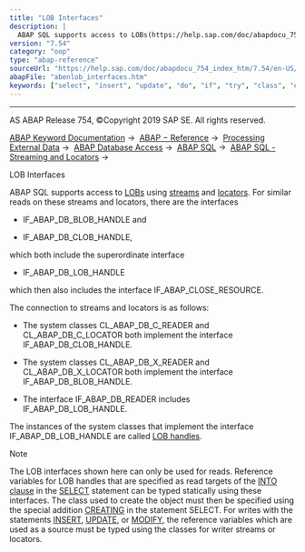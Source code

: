 ```yaml
---
title: "LOB Interfaces"
description: |
  ABAP SQL supports access to LOBs(https://help.sap.com/doc/abapdocu_754_index_htm/7.54/en-US/abenlob_glosry.htm 'Glossary Entry') using streams(https://help.sap.com/doc/abapdocu_754_index_htm/7.54/en-US/abenopen_sql_streaming.htm) and locators(https://help.sap.com/doc/abapdocu_754_index_htm/7.5
version: "7.54"
category: "oop"
type: "abap-reference"
sourceUrl: "https://help.sap.com/doc/abapdocu_754_index_htm/7.54/en-US/abenlob_interfaces.htm"
abapFile: "abenlob_interfaces.htm"
keywords: ["select", "insert", "update", "do", "if", "try", "class", "data", "abenlob", "interfaces"]
---
```


* * *

AS ABAP Release 754, ©Copyright 2019 SAP SE. All rights reserved.

[ABAP Keyword Documentation](https://help.sap.com/doc/abapdocu_754_index_htm/7.54/en-US/abenabap.htm) →  [ABAP − Reference](https://help.sap.com/doc/abapdocu_754_index_htm/7.54/en-US/abenabap_reference.htm) →  [Processing External Data](https://help.sap.com/doc/abapdocu_754_index_htm/7.54/en-US/abenabap_language_external_data.htm) →  [ABAP Database Access](https://help.sap.com/doc/abapdocu_754_index_htm/7.54/en-US/abenabap_sql.htm) →  [ABAP SQL](https://help.sap.com/doc/abapdocu_754_index_htm/7.54/en-US/abenopensql.htm) →  [ABAP SQL - Streaming and Locators](https://help.sap.com/doc/abapdocu_754_index_htm/7.54/en-US/abenstreams_locators.htm) → 

LOB Interfaces

ABAP SQL supports access to [LOBs](https://help.sap.com/doc/abapdocu_754_index_htm/7.54/en-US/abenlob_glosry.htm "Glossary Entry") using [streams](https://help.sap.com/doc/abapdocu_754_index_htm/7.54/en-US/abenopen_sql_streaming.htm) and [locators](https://help.sap.com/doc/abapdocu_754_index_htm/7.54/en-US/abenlocators.htm). For similar reads on these streams and locators, there are the interfaces

-   IF\_ABAP\_DB\_BLOB\_HANDLE and

-   IF\_ABAP\_DB\_CLOB\_HANDLE,

which both include the superordinate interface

-   IF\_ABAP\_DB\_LOB\_HANDLE

which then also includes the interface IF\_ABAP\_CLOSE\_RESOURCE.

The connection to streams and locators is as follows:

-   The system classes CL\_ABAP\_DB\_C\_READER and CL\_ABAP\_DB\_C\_LOCATOR both implement the interface IF\_ABAP\_DB\_CLOB\_HANDLE.

-   The system classes CL\_ABAP\_DB\_X\_READER and CL\_ABAP\_DB\_X\_LOCATOR both implement the interface IF\_ABAP\_DB\_BLOB\_HANDLE.

-   The interface IF\_ABAP\_DB\_READER includes IF\_ABAP\_DB\_LOB\_HANDLE.

The instances of the system classes that implement the interface IF\_ABAP\_DB\_LOB\_HANDLE are called [LOB handles](https://help.sap.com/doc/abapdocu_754_index_htm/7.54/en-US/abenlob_handle_glosry.htm "Glossary Entry").

Note

The LOB interfaces shown here can only be used for reads. Reference variables for LOB handles that are specified as read targets of the [INTO clause](https://help.sap.com/doc/abapdocu_754_index_htm/7.54/en-US/abapinto_clause.htm) in the [SELECT](https://help.sap.com/doc/abapdocu_754_index_htm/7.54/en-US/abapselect.htm) statement can be typed statically using these interfaces. The class used to create the object must then be specified using the special addition [CREATING](https://help.sap.com/doc/abapdocu_754_index_htm/7.54/en-US/abapselect_creating.htm) in the statement SELECT. For writes with the statements [INSERT](https://help.sap.com/doc/abapdocu_754_index_htm/7.54/en-US/abapinsert_dbtab.htm), [UPDATE](https://help.sap.com/doc/abapdocu_754_index_htm/7.54/en-US/abapupdate.htm), or [MODIFY](https://help.sap.com/doc/abapdocu_754_index_htm/7.54/en-US/abapmodify_dbtab.htm), the reference variables which are used as a source must be typed using the classes for writer streams or locators.